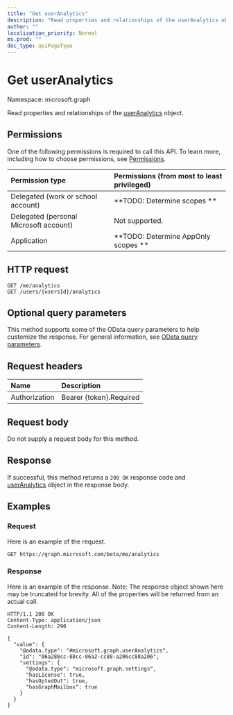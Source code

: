 ```yaml
---
title: "Get userAnalytics"
description: "Read properties and relationships of the userAnalytics object."
author: ""
localization_priority: Normal
ms.prod: ""
doc_type: apiPageType
---
```


# Get userAnalytics

Namespace: microsoft.graph

Read properties and relationships of the [userAnalytics](../resources/useranalytics.md) object.

## Permissions
One of the following permissions is required to call this API. To learn more, including how to choose permissions, see [Permissions](/concepts/permissions-reference.md).

|Permission type|Permissions (from most to least privileged)|
|:---|:---|
|Delegated (work or school account)|**TODO: Determine scopes **|
|Delegated (personal Microsoft account)|Not supported.|
|Application|**TODO: Determine AppOnly scopes **|

## HTTP request
<!-- {
  "blockType": "ignored"
}
-->
``` http
GET /me/analytics
GET /users/{usersId}/analytics
```

## Optional query parameters
This method supports some of the OData query parameters to help customize the response. For general information, see [OData query parameters](/graph/query-parameters).

## Request headers
|Name|Description|
|:---|:---|
|Authorization|Bearer {token}.Required|

## Request body
Do not supply a request body for this method.

## Response
If successful, this method returns a `200 OK` response code and [userAnalytics](../resources/useranalytics.md) object in the response body.

## Examples

### Request
Here is an example of the request.
<!-- {
  "blockType": "request",
  "name": "get_useranalytics"
}
-->
``` http
GET https://graph.microsoft.com/beta/me/analytics
```

### Response
Here is an example of the response. Note: The response object shown here may be truncated for brevity. All of the properties will be returned from an actual call.
<!-- {
  "blockType": "response",
  "truncated": true,
  "@odata.type": "microsoft.graph.userAnalytics"
}
-->
``` http
HTTP/1.1 200 OK
Content-Type: application/json
Content-Length: 290

{
  "value": {
    "@odata.type": "#microsoft.graph.userAnalytics",
    "id": "06a288cc-88cc-06a2-cc88-a206cc88a206",
    "settings": {
      "@odata.type": "microsoft.graph.settings",
      "hasLicense": true,
      "hasOptedOut": true,
      "hasGraphMailbox": true
    }
  }
}
```

